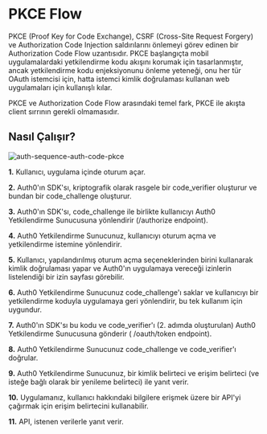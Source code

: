 # PKCE Flow

PKCE (Proof Key for Code Exchange), CSRF (Cross-Site Request Forgery) ve Authorization Code Injection saldırılarını önlemeyi görev edinen bir Authorization Code Flow uzantısıdır. PKCE başlangıçta mobil uygulamalardaki yetkilendirme kodu akışını korumak için tasarlanmıştır, ancak yetkilendirme kodu enjeksiyonunu önleme yeteneği, onu her tür OAuth istemcisi için, hatta istemci kimlik doğrulaması kullanan web uygulamaları için kullanışlı kılar. 

PKCE ve Authorization Code Flow arasındaki temel fark, PKCE ile akışta client sırrının gerekli olmamasıdır. 

## Nasıl Çalışır?

![auth-sequence-auth-code-pkce](https://github.com/slnylprsln/Turkcell-GYGY23/assets/56932572/78894561-64de-4b65-a74c-4a1db6d6b4cc)


 **1.** Kullanıcı, uygulama içinde oturum açar. 
 
 **2.** Auth0'ın SDK'sı, kriptografik olarak rasgele bir code_verifier oluşturur ve bundan bir code_challenge oluşturur. 
 
 **3.** Auth0'ın SDK'sı, code_challenge ile birlikte kullanıcıyı Auth0 Yetkilendirme Sunucusuna yönlendirir (/authorize
endpoint). 

**4.** Auth0 Yetkilendirme Sunucunuz, kullanıcıyı oturum açma ve yetkilendirme istemine yönlendirir. 

**5.** Kullanıcı, yapılandırılmış oturum açma seçeneklerinden birini kullanarak kimlik doğrulaması yapar ve Auth0'ın uygulamaya vereceği izinlerin listelendiği bir izin sayfası görebilir. 

**6.** Auth0 Yetkilendirme Sunucunuz code_challenge'ı saklar ve kullanıcıyı bir yetkilendirme koduyla uygulamaya geri yönlendirir, bu tek kullanım için uygundur. 

**7.** Auth0'ın SDK'sı bu kodu ve code_verifier'ı (2. adımda oluşturulan) Auth0 Yetkilendirme Sunucusuna gönderir (
/oauth/token
endpoint). 

**8.** Auth0 Yetkilendirme Sunucunuz code_challenge ve code_verifier'ı doğrular. 

**9.** Auth0 Yetkilendirme Sunucunuz, bir kimlik belirteci ve erişim belirteci (ve isteğe bağlı olarak bir yenileme belirteci) ile yanıt verir. 

**10.** Uygulamanız, kullanıcı hakkındaki bilgilere erişmek üzere bir API'yi çağırmak için erişim belirtecini kullanabilir. 

**11.** API, istenen verilerle yanıt verir. 

